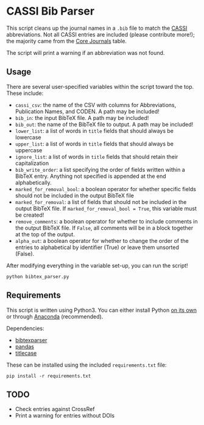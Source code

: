 # CASSI Bib Parser

This script cleans up the journal names in a `.bib` file to match the
[CASSI](https://cassi.cas.org/search.jsp) abbreviations.
Not all CASSI entries are included (please contribute more!); the majority
came from the
[Core Journals](https://www.cas.org/support/documentation/references/corejournals)
table.

The script will print a warning if an abbreviation was not found.

## Usage

There are several user-specified variables within the script toward the top.
These include:

- `cassi_csv`: the name of the CSV with columns for Abbreviations,
   Publication Names, and CODEN. A path may be included!
- `bib_in`: the input BibTeX file. A path may be included!
- `bib_out`: the name of the BibTeX file to output. A path may be included!
- `lower_list`: a list of words in `title` fields that should always be
   lowercase
- `upper_list`: a list of words in `title` fields that should always be
   uppercase
- `ignore_list`: a list of words in `title` fields that should retain their
   capitalization
- `bib_write_order`: a list specifying the order of fields written within a
   BibTeX entry. Anything not specified is appended at the end alphabetically.
- `marked_for_removal_bool`: a boolean operator for whether specific fields
   should not be included in the output BibTeX file
- `marked_for_removal`: a list of fields that should not be included in the
   output BibTeX file.
   If `marked_for_removal_bool = True`, this variable must be created!
- `remove_comments`: a boolean operator for whether to include comments in the
  output BibTeX file.
  If `False`, all comments will be in a block together at the top of the output.
- `alpha_out`: a boolean operator for whether to change the order of the
  entries to alphabetical by identifier (True) or leave them unsorted (False).

After modifying everything in the variable set-up, you can run the script!
```
python bibtex_parser.py
```

## Requirements

This script is written using Python3.
You can either install Python [on its own](https://www.python.org/downloads/)
or through [Anaconda](https://www.anaconda.com/products/distribution)
(recommended).

Dependencies:
- [bibtexparser](https://pypi.org/project/bibtexparser/)
- [pandas](https://pandas.pydata.org/getting_started.html)
- [titlecase](https://pypi.org/project/titlecase/)

These can be installed using the included `requirements.txt` file:
```
pip install -r requirements.txt
```

## TODO

- Check entries against CrossRef
- Print a warning for entries without DOIs

